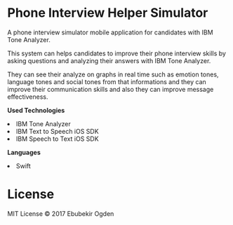 <h1>Phone Interview Helper Simulator </h1>

A phone interview simulator mobile application for candidates with IBM Tone Analyzer.

This system can helps candidates to improve their phone interview skills by asking questions and analyzing their answers with IBM Tone Analyzer. 

They can see their analyze on graphs in real time such as emotion tones, language tones and social tones from that informations and they can improve their communication skills and also they can improve message effectiveness.

<b> Used Technologies </b>
<li> IBM Tone Analyzer </li>
<li> IBM Text to Speech iOS SDK </li>
<li> IBM Speech to Text iOS SDK</li>

<b> Languages </b>
<li> Swift </li>

<h1>License</h1>
MIT License © 2017 Ebubekir Ogden



